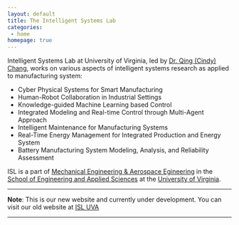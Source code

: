 ```yaml
---
layout: default
title: The Intelligent Systems Lab
categories:
 - home
homepage: true
---
```

   Intelligent Systems Lab at University of Virginia, led by [Dr. Qing (Cindy) Chang](https://engineering.virginia.edu/faculty/qing-cindy-chang), works on various aspects of intelligent systems research as applied to manufacturing system:

- Cyber Physical Systems for Smart Manufacturing
- Human-Robot Collaboration in Industrial Settings
- Knowledge-guided Machine Learning based Control
- Integrated Modeling and Real-time Control through Multi-Agent Approach
- Intelligent Maintenance for Manufacturing Systems
- Real-Time Energy Management for Integrated Production and Energy System
- Battery Manufacturing System Modeling, Analysis, and Reliability Assessment

ISL is a part of [Mechanical Engineering & Aerospace Egineering](https://engineering.virginia.edu/department/mechanical-and-aerospace-engineering) in the [School of Engineering and Applied Sciences](https://engineering.virginia.edu/) at the [University of Virginia](https://www.virginia.edu/).


-------------------------------------------------------------------------------------------------------------------------------------------------------------

**Note**: This is our new website and currently under development. You can visit our old website at [ISL UVA](https://qing-cindy-chang.faculty.virginia.edu/)

-------------------------------------------------------------------------------------------------------------------------------------------------------------
